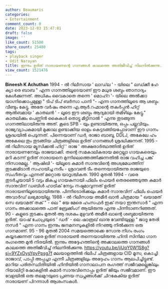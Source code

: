 ```yaml
---
author: Beaumaris
categories:
- Entertainment
comment_count: 0
date: 2023-12-03 15:47:01
draft: false
image: ''
like_count: 51500
share_count: 25480
tags:
- playback singer
- Udit Narayan
title: ഇന്നും ഉദിത് നാരായണന്റെ ഗാനങ്ങൾ കാലത്തെ അതിജീവിച്ച് നിലനിൽക്കുന്നു.
view_count: 1521476
---
```


**Bineesh K Achuthan** 1994 - ൽ റിലീസായ ' ലാഡ്‌ല ' - യിലെ " ലഡ്ക്കീ ഹേ ക്യാ രെ ബാബ " എന്ന ഗാനത്തിലൂടെയാണ് ഈ മധുര ശബ്ദം ഞാനാദ്യം കേൾക്കുന്നത്. അധികം വൈകാതെ തന്നെ ' മൊഹ്റ '- യിലെ അൽക്കാ യാഗ്നിക്കൊപ്പമുള്ള " ടിപ് ടിപ് ബർസാ പാനി "- എന്ന ഗാനത്തിലൂടെ ആ ശബ്ദം വീണ്ടും കേട്ടു. അതേ വർഷം തന്നെ എ.ആർ.റഹ്മാന്റെ തകർപ്പൻ ഹിറ്റ് ആൽബമായ ' കാതലൻ ' - ലൂടെ ഈ ശബ്ദം ആദ്യമായി തമിഴിലും കേട്ടു." കാതലിക്കും പെണ്ണിൻ കൈകൾ തൊട്ടു മീട്ടിനാൽ " എന്നു തുടങ്ങുന്ന ഗാനത്തിലായിരുന്നു അത്. കൂടെ SPB - യും ഉണ്ടായിരുന്നു, ഒപ്പം പല്ലവിയും. രാജ്യവ്യാപകമായി മുക്കാല ഉണ്ടാക്കിയ ഓളം കെട്ടടങ്ങിയപ്പോഴാണ് ഈ ഗാനം ശ്രദ്ധയിൽ പെടുന്നത്. പിന്നെയാണ് ഡർ, രാജാ ബാബു, DDLJ, അകേലേ ഹം അകേലെ തും തുടങ്ങിയ ചിത്രങ്ങളിലെ ഉദിത് ഗാനങ്ങൾ ശ്രദ്ധിക്കുന്നത്. 1995 - ൽ റിലീസായ മ്യൂസിക്കൽ ഹിറ്റ് ' രാജ ' അക്ഷരാർത്ഥത്തിൽ ഉദിത് നാരായണനേയും രാജയാക്കി. തന്റെ സമകാലികരായ മറ്റെല്ലാ ഗായകരെയും മറി കടന്ന് ഉദിത് നാരായനെ മുന്നിലെത്തെത്തിക്കുന്നതിൽ രാജ വഹിച്ച പങ്ക് നിസാരമല്ല. ' ആഷിഖി '- യിലൂടെ കുമാർ സാനുവിന്റെ അശ്വമേധത്തിന് തുടക്കമിടാൻ സഹായിച്ച നദീം - ശ്രാവൺ ടീം തന്നെയായിരുന്നു രാജയുടെ സംഗീതവും എന്നത് മറ്റൊരു യാദൃശ്ചികത. 1990 മുതൽ 1994 - വരെ തുടർച്ചയായി 5 വട്ടം മികച്ച ഗായകനായി ഫിലിം ഫെയർ തെരഞ്ഞെടുത്ത കുമാർ സാനുവിന് ഡബിൾ ഹാട്രിക് നേട്ടം നഷ്ടമാവുന്നത് ഉദിത് നാരായണിലൂടെയായിരുന്നു. പിന്നീടൊരിക്കലും കുമാർ സാനുവിന് ഫിലിം ഫെയർ അവാർഡ് ലഭ്യമായില്ല. 1988 - ൽ റിലീസായ അമീർ ഖാൻ ചിത്രമായ " ഖയാമത് സെ ഖയാമത് തക് " - ലെ " യേ മേരെ ഹംസഫർ ഇക് നയാ ഇന്തസാർ " എന്ന ഗാനം അക്കാലത്തെ പാത് ബ്രേക്കിംഗ് ആയിരുന്നു എന്നു പിന്നീടാണറിഞ്ഞത്. 90 - കളുടെ തുടക്കം മുതൽ ആ ദശകം മുഴുവൻ അമീർ ഖാന്റെ ശബ്ദമായിരുന്നു ഉദിത്. യാഷ് ചോപ്രയുടെ ' ഡർ' - ലെ ഷാരൂഖ് ഖാനു വേണ്ടിയുള്ള " ജാദൂ തേരി നസർ " എന്ന ഗാനം ഇന്നും ജനമനസുകളിൽ നിറഞ്ഞു നിൽക്കുന്ന ഒരു ഗാനമാണ്. 95 - 96 മുതൽ 2004 സമയത്തൊക്കെ സോനു നിഗം രംഗം കയ്യടക്കുന്നത് വരെ ഉദിത് നാരായൺ തന്നെയായിരുന്നു ഹിന്ദി സിനിമാ ഗാന രംഗത്തെ മുൻ നിരയിൽ. ഇന്നും അദ്ദേഹത്തിന്റെ അക്കാലത്തെ ഗാനങ്ങൾ കാലത്തെ അതിജീവിച്ച് നിലനിൽക്കുന്നു. https://youtu.be/jiUqY0W1S8g?si=9YZxDysYpyPpsg7f മലയാളത്തിൽ ദിലീപ് ചിത്രങ്ങളായ CID മൂസ, കൊച്ചി രാജാവ്, പാപ്പി അപ്പച്ചാ എന്നീ ചിത്രങ്ങളിലും അദ്ദേഹം ഗാനം ആലപിച്ചിട്ടുണ്ട്. മാറിയ പരിതസ്ഥിതിയിൽ ഹിന്ദിയിൽ ഗാനാലാപന രംഗത്ത് സജീവമല്ലെങ്കിലും റിയാലിറ്റി ഷോകളിൽ കുമാർ സാനുവിനൊപ്പം ഉദിത് ജിയും സജീവമാണ്. ഈ വേളയിൽ ഒരു തലമുറയുടെ പ്രണയ സ്വപ്നങ്ങൾക്ക് ചിറകേകിയ ഉദിത് നാരായണ് പിറന്നാൾ ആശംസകൾ.